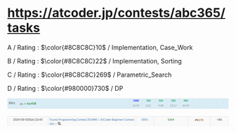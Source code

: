# https://atcoder.jp/contests/abc365/tasks

A / Rating : $\color{#8C8C8C}10$ / Implementation, Case_Work

B / Rating : $\color{#8C8C8C}22$ / Implementation, Sorting

C / Rating : $\color{#8C8C8C}269$ / Parametric_Search

D / Rating : $\color{#980000}730$ / DP

![My Image](https://github.com/kss418/Atcoder/blob/main/ABC/Images/Standings/365.png)

![My Image](https://github.com/kss418/Atcoder/blob/main/ABC/Images/Performance/365.png)

